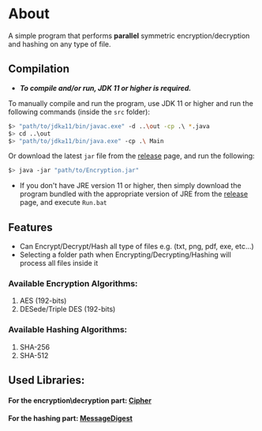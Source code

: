 # About
A simple program that performs **parallel** symmetric encryption/decryption and hashing on any type of file.

## Compilation
* _**To compile and/or run, JDK 11 or higher is required.**_

To manually compile and run the program, use JDK 11 or higher and run the following commands (inside the `src` folder):
```bash
$> "path/to/jdk≥11/bin/javac.exe" -d ..\out -cp .\ *.java
$> cd ..\out
$> "path/to/jdk≥11/bin/java.exe" -cp .\ Main
```
Or download the latest `jar` file from the [release](https://github.com/200-0K/CS433-Project-Encryption/releases/latest) page, and run the following:
```bash
$> java -jar "path/to/Encryption.jar"
```
* If you don't have JRE version 11 or higher, then simply download the program bundled with the appropriate version of JRE from the [release](https://github.com/200-0K/CS433-Project-Encryption/releases/latest) page, and execute `Run.bat`

## Features
- Can Encrypt/Decrypt/Hash all type of files e.g. (txt, png, pdf, exe, etc...)
- Selecting a folder path when Encrypting/Decrypting/Hashing will process all files inside it

### Available Encryption Algorithms:
1. AES (192-bits)
2. DESede/Triple DES (192-bits)

### Available Hashing Algorithms:
1. SHA-256
2. SHA-512

## Used Libraries:
#### For the encryption\decryption part: [Cipher](https://docs.oracle.com/javase/8/docs/api/javax/crypto/package-frame.html)
#### For the hashing part: [MessageDigest](https://docs.oracle.com/javase/8/docs/api/java/security/MessageDigest.html) 
